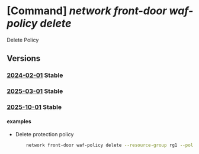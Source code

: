 # [Command] _network front-door waf-policy delete_

Delete Policy

## Versions

### [2024-02-01](/Resources/mgmt-plane/L3N1YnNjcmlwdGlvbnMve30vcmVzb3VyY2Vncm91cHMve30vcHJvdmlkZXJzL21pY3Jvc29mdC5uZXR3b3JrL2Zyb250ZG9vcndlYmFwcGxpY2F0aW9uZmlyZXdhbGxwb2xpY2llcy97fQ==/2024-02-01.xml) **Stable**

<!-- mgmt-plane /subscriptions/{}/resourcegroups/{}/providers/microsoft.network/frontdoorwebapplicationfirewallpolicies/{} 2024-02-01 -->

### [2025-03-01](/Resources/mgmt-plane/L3N1YnNjcmlwdGlvbnMve30vcmVzb3VyY2Vncm91cHMve30vcHJvdmlkZXJzL21pY3Jvc29mdC5uZXR3b3JrL2Zyb250ZG9vcndlYmFwcGxpY2F0aW9uZmlyZXdhbGxwb2xpY2llcy97fQ==/2025-03-01.xml) **Stable**

<!-- mgmt-plane /subscriptions/{}/resourcegroups/{}/providers/microsoft.network/frontdoorwebapplicationfirewallpolicies/{} 2025-03-01 -->

### [2025-10-01](/Resources/mgmt-plane/L3N1YnNjcmlwdGlvbnMve30vcmVzb3VyY2Vncm91cHMve30vcHJvdmlkZXJzL21pY3Jvc29mdC5uZXR3b3JrL2Zyb250ZG9vcndlYmFwcGxpY2F0aW9uZmlyZXdhbGxwb2xpY2llcy97fQ==/2025-10-01.xml) **Stable**

<!-- mgmt-plane /subscriptions/{}/resourcegroups/{}/providers/microsoft.network/frontdoorwebapplicationfirewallpolicies/{} 2025-10-01 -->

#### examples

- Delete protection policy
    ```bash
        network front-door waf-policy delete --resource-group rg1 --policy-name Policy1
    ```
